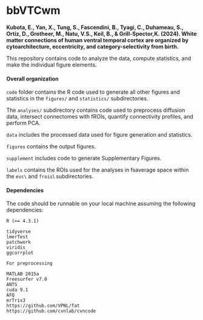 # bbVTCwm

**Kubota, E., Yan, X., Tung, S., Fascendini, B., Tyagi, C., Duhameau, S., 
Ortiz, D., Grotheer, M., Natu, V.S., Keil, B., & Grill-Spector,K. (2024).
White matter connections of human ventral temporal cortex are 
organized by cytoarchitecture, eccentricity, and category-selectivity from birth.**


This repository contains code to analyze the data, compute statistics, and make the individual figure elements. 

#### Overall organization 
`code` folder contains the R code used to generate all other figures and statistics in the `figures/` and `statistics/` subdirectories. 

The `analyses/` subdirectory contains code used to preprocess diffusion data, intersect connectomes with fROIs, quantify connectivity profiles, and perform PCA.

`data` includes the processed data used for figure generation and statistics.

`figures` contains the output figures. 

`supplement` includes code to generate Supplementary Figures. 

`labels` contains the ROIs used for the analyses in fsaverage space within the `evc\` and `frois`\ subdirectories.

#### Dependencies
The code should be runnable on your local machine assuming the following dependencies:

```
R (>= 4.3.1)

tidyverse
lmerTest
patchwork
viridis 
ggcorrplot

```

```
For preprocessing

MATLAB 2015a
Freesurfer v7.0 
ANTS
cuda 9.1
AFQ
mrTrix3
https://github.com/VPNL/fat
https://github.com/cvnlab/cvncode

```
